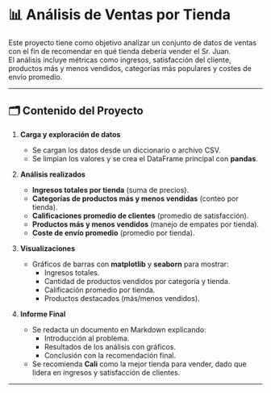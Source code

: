 # 📊 Análisis de Ventas por Tienda

Este proyecto tiene como objetivo analizar un conjunto de datos de ventas con el fin de recomendar en qué tienda debería vender el Sr. Juan.  
El análisis incluye métricas como ingresos, satisfacción del cliente, productos más y menos vendidos, categorías más populares y costes de envío promedio.

---

## 🗂️ Contenido del Proyecto
1. **Carga y exploración de datos**  
   - Se cargan los datos desde un diccionario o archivo CSV.  
   - Se limpian los valores y se crea el DataFrame principal con **pandas**.  

2. **Análisis realizados**
   - **Ingresos totales por tienda** (suma de precios).  
   - **Categorías de productos más y menos vendidas** (conteo por tienda).  
   - **Calificaciones promedio de clientes** (promedio de satisfacción).  
   - **Productos más y menos vendidos** (manejo de empates por tienda).  
   - **Coste de envío promedio** (promedio por tienda).  

3. **Visualizaciones**
   - Gráficos de barras con **matplotlib** y **seaborn** para mostrar:  
     - Ingresos totales.  
     - Cantidad de productos vendidos por categoría y tienda.  
     - Calificación promedio por tienda.  
     - Productos destacados (más/menos vendidos).  

4. **Informe Final**
   - Se redacta un documento en Markdown explicando:  
     - Introducción al problema.  
     - Resultados de los análisis con gráficos.  
     - Conclusión con la recomendación final.  
   - Se recomienda **Cali** como la mejor tienda para vender, dado que lidera en ingresos y satisfacción de clientes.

---
